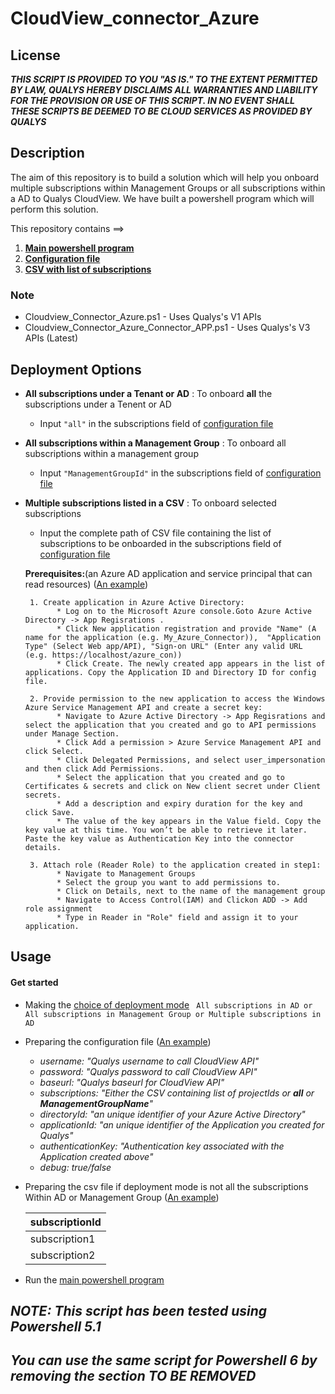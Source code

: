 # CloudView_connector_Azure

## License
_**THIS SCRIPT IS PROVIDED TO YOU "AS IS."  TO THE EXTENT PERMITTED BY LAW, QUALYS HEREBY DISCLAIMS ALL WARRANTIES AND LIABILITY FOR THE PROVISION OR USE OF THIS SCRIPT.  IN NO EVENT SHALL THESE SCRIPTS BE DEEMED TO BE CLOUD SERVICES AS PROVIDED BY QUALYS**_

## Description
The aim of this repository is to build a solution which will help you onboard multiple subscriptions within Management Groups or all subscriptions within a AD to Qualys CloudView. We have built a powershell program which will perform this solution.

This repository contains ==>

  1. [**Main powershell program**](/Powershell/Cloudview_Connector_Azure_Connector_APP.ps1) 
  2. [**Configuration file**](/Powershell/config/config.json)
  3. [**CSV with list of subscriptions**](/Powershell/config/azure-subscriptions.csv)
### Note
* Cloudview_Connector_Azure.ps1 - Uses Qualys's V1 APIs
* Cloudview_Connector_Azure_Connector_APP.ps1 - Uses Qualys's V3 APIs (Latest)

## Deployment Options
* **All subscriptions under a Tenant or AD** : To onboard **all** the subscriptions under a Tenent or AD
    * Input ```"all"``` in the subscriptions field of [configuration file](/Powershell/Example/configAll.json)
    
* **All subscriptions within a Management Group** : To onboard all subscriptions within a management group
    * Input ```"ManagementGroupId"``` in the subscriptions field of [configuration file](/Powershell/Example/configAllManagement.json)
    
* **Multiple subscriptions listed in a CSV** : To onboard selected subscriptions
    * Input the complete path of CSV file containing the list of subscriptions to be onboarded in the subscriptions field of [configuration file](/Powershell/Example/config.json)


     
    **Prerequisites:**(an Azure AD application and service principal that can read resources) ([An example](/Powershell/Example/prerequisite.md))
    
       1. Create application in Azure Active Directory: 
             * Log on to the Microsoft Azure console.Goto Azure Active Directory -> App Regisrations .
             * Click New application registration and provide "Name" (A name for the application (e.g. My_Azure_Connector)),  "Application Type" (Select Web app/API), "Sign-on URL" (Enter any valid URL (e.g. https://localhost/azure_con))
             * Click Create. The newly created app appears in the list of applications. Copy the Application ID and Directory ID for config file.

       2. Provide permission to the new application to access the Windows Azure Service Management API and create a secret key: 
             * Navigate to Azure Active Directory -> App Regisrations and select the application that you created and go to API permissions under Manage Section. 
             * Click Add a permission > Azure Service Management API and click Select.
             * Click Delegated Permissions, and select user_impersonation and then click Add Permissions.
             * Select the application that you created and go to Certificates & secrets and click on New client secret under Client secrets.
             * Add a description and expiry duration for the key and click Save.
             * The value of the key appears in the Value field. Copy the key value at this time. You won’t be able to retrieve it later. Paste the key value as Authentication Key into the connector details.

       3. Attach role (Reader Role) to the application created in step1: 
             * Navigate to Management Groups 
             * Select the group you want to add permissions to. 
             * Click on Details, next to the name of the management group 
             * Navigate to Access Control(IAM) and Clickon ADD -> Add role assignment 
             * Type in Reader in "Role" field and assign it to your application. 
            
## Usage

#### Get started 
  * Making the [choice of deployment mode](#Deployment-Options) ``` All subscriptions in AD or All subscriptions in Management Group or Multiple subscriptions in AD```
  
  * Preparing the configuration file ([An example](/Powershell/Example/config.json))
      * _username: "Qualys username to call CloudView API"_
      * _password: "Qualys password to call CloudView API"_
      * _baseurl: "Qualys baseurl for CloudView API"_
      * _subscriptions: "Either the CSV containing list of projectIds or **all** or **ManagementGroupName**"_
      * _directoryId: "an unique identifier of your Azure Active Directory"_
      * _applicationId: "an unique identifier of the Application you created for Qualys"_
      * _authenticationKey: "Authentication key associated with the Application created above"_
      * _debug: true/false_
      
  * Preparing the csv file if deployment mode is not all the subscriptions Within AD or Management Group ([An example](/Powershell/config/azure-subscriptions.csv))
  
      subscriptionId |
      ---------|
      subscription1|
      subscription2|
      
   * Run the [main powershell program](/Powershell/Cloudview_Connector_Azure.ps1)


## *NOTE: This script has been tested using Powershell 5.1* ##
## *You can use the same script for Powershell 6 by removing the section TO BE REMOVED* ##
